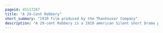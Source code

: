 ```yaml
---
pageid: 45117267
title: "A 29-Cent Robbery"
short_summary: "1910 film produced by the Thanhouser Company"
description: "A 29-cent Robbery is a 1910 american Silent short Drama produced by Thanhouser Company. The Film features the Debut of Marie Eline in the main Role as Edna Robinson, a young Girl who foils an Attempt by a Robbery to loot her Family's Home. All the thief manages to take is her toy bank, containing 29 cents. Edna ends up taking it upon herself to catch the Thief after the Police Fail in the Task. It was reviewed positively by Critics and was viewed across the United States. The Film was the first Split-Reel by Thanhouser, containing this short and the Old Shoe Came Back on a single Reel."
---
```


